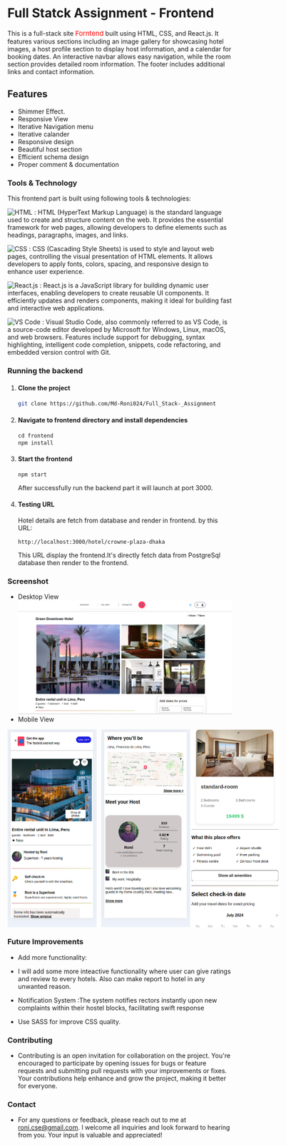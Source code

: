 # Full Statck Assignment - Frontend
This is a full-stack site <span style="color: red;font-size:15px">Forntend</span> built using HTML, CSS, and React.js. It features various sections including an image gallery for showcasing hotel images, a host profile section to display host information, and a calendar for booking dates. An interactive navbar allows easy navigation, while the room section provides detailed room information. The footer includes additional links and contact information.

## Features
- Shimmer Effect.
- Responsive View
- Iterative Navigation menu
- Iterative calander
- Responsive design
- Beautiful host section
- Efficient schema design
- Proper comment & documentation


### Tools & Technology

This frontend part is built using following tools & technologies:

<img src="https://img.shields.io/badge/HTML-%23E34F26?style=for-the-badge&logo=html5&logoColor=white" alt="HTML" style="width: 50px; height: 20px;"/> : HTML (HyperText Markup Language) is the standard language used to create and structure content on the web. It provides the essential framework for web pages, allowing developers to define elements such as headings, paragraphs, images, and links.

<img src="https://img.shields.io/badge/CSS-%231572B6?style=for-the-badge&logo=css3&logoColor=white" alt="CSS" style="width: 50px; height: 20px;"/> : CSS (Cascading Style Sheets) is used to style and layout web pages, controlling the visual presentation of HTML elements. It allows developers to apply fonts, colors, spacing, and responsive design to enhance user experience.

<img src="https://img.shields.io/badge/React-%2361DAFB?style=for-the-badge&logo=react&logoColor=white" alt="React.js" style="width: 50px; height: 20px;"/> : React.js is a JavaScript library for building dynamic user interfaces, enabling developers to create reusable UI components. It efficiently updates and renders components, making it ideal for building fast and interactive web applications.

<img src="https://img.shields.io/badge/Visual%20Studio%20Code-%23007ACC?style=for-the-badge&logo=visual-studio-code&logoColor=white" alt="VS Code" style="width: 50px; height: 20px;"/> : Visual Studio Code, also commonly referred to as VS Code, is a source-code editor developed by Microsoft for Windows, Linux, macOS, and web browsers. Features include support for debugging, syntax highlighting, intelligent code completion, snippets, code refactoring, and embedded version control with Git.
 


### Running the backend
1. <h4>Clone the project</h4>

    ```bash
    git clone https://github.com/Md-Roni024/Full_Stack-_Assignment
    ```  
2. <h4>Navigate to frontend directory and install dependencies</h4>

    ```
    cd frontend
    npm install
    ```
3. <h4>Start the frontend</h4>

    ```
    npm start
    ```
    After successfully run the backend part it will launch at port 3000.

4. <h4>Testing URL</h4>
    Hotel details are fetch from database and render in frontend. by this URL:


    ```http
    http://localhost:3000/hotel/crowne-plaza-dhaka
    ```
    This URL display the frontend.It's directly fetch data from PostgreSql database then render to the frontend.
    

### Screenshot
- Desktop View
  ![Desktop Image](./frontend_1.png)
- Mobile View

 <div style="display: flex; justify-content: space-between;">

  <img src="./responsive_2.png" alt="Mobile Image 1" width="200" height="auto" style="margin-right: 10px;"/>
  <img src="./responsive_3.png" alt="Mobile Image 2" width="200" height="auto"/>
  <img src="./responsive-4.png" alt="Mobile Image 2" width="200" height="auto"/>

</div>

### Future Improvements
  - Add more functionality:

  - I will add some more inteactive functionality where user can give     ratings and review  to every hotels. Also can make report to hotel in any unwanted reason.

  - Notification System :The system notifies rectors instantly upon new complaints within their hostel blocks, facilitating swift response
  - Use SASS for improve CSS quality.



### Contributing

- Contributing is an open invitation for collaboration on the project. You're encouraged to participate by opening issues for bugs or feature requests and submitting pull requests with your improvements or fixes. Your contributions help enhance and grow the project, making it better for everyone.


### Contact

- For any questions or feedback, please reach out to me at roni.cse@gmail.com. I welcome all inquiries and look forward to hearing from you. Your input is valuable and appreciated!

